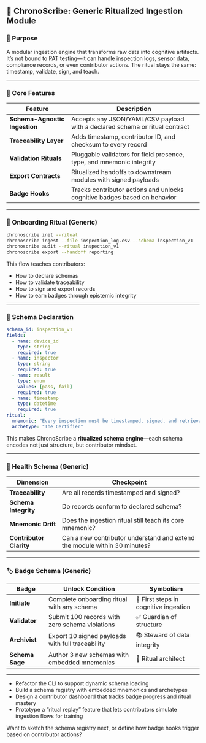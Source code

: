 ## 🧠 ChronoScribe: Generic Ritualized Ingestion Module

### 🔧 Purpose  
A modular ingestion engine that transforms raw data into cognitive artifacts. It’s not bound to PAT testing—it can handle inspection logs, sensor data, compliance records, or even contributor actions. The ritual stays the same: timestamp, validate, sign, and teach.

---

### 🧩 Core Features

| Feature               | Description                                                                 |
|------------------------|-----------------------------------------------------------------------------|
| **Schema-Agnostic Ingestion** | Accepts any JSON/YAML/CSV payload with a declared schema or ritual contract |
| **Traceability Layer** | Adds timestamp, contributor ID, and checksum to every record                |
| **Validation Rituals** | Pluggable validators for field presence, type, and mnemonic integrity        |
| **Export Contracts**   | Ritualized handoffs to downstream modules with signed payloads              |
| **Badge Hooks**        | Tracks contributor actions and unlocks cognitive badges based on behavior   |

---

### 🧪 Onboarding Ritual (Generic)

```bash
chronoscribe init --ritual
chronoscribe ingest --file inspection_log.csv --schema inspection_v1
chronoscribe audit --ritual inspection_v1
chronoscribe export --handoff reporting
```

This flow teaches contributors:
- How to declare schemas
- How to validate traceability
- How to sign and export records
- How to earn badges through epistemic integrity

---

### 🧬 Schema Declaration

```yaml
schema_id: inspection_v1
fields:
  - name: device_id
    type: string
    required: true
  - name: inspector
    type: string
    required: true
  - name: result
    type: enum
    values: [pass, fail]
    required: true
  - name: timestamp
    type: datetime
    required: true
ritual:
  mnemonic: "Every inspection must be timestamped, signed, and retrievable."
  archetype: "The Certifier"
```

This makes ChronoScribe a **ritualized schema engine**—each schema encodes not just structure, but contributor mindset.

---

### 🧠 Health Schema (Generic)

| Dimension         | Checkpoint                                                                 |
|-------------------|----------------------------------------------------------------------------|
| **Traceability**  | Are all records timestamped and signed?                                    |
| **Schema Integrity** | Do records conform to declared schema?                                 |
| **Mnemonic Drift**| Does the ingestion ritual still teach its core mnemonic?                   |
| **Contributor Clarity** | Can a new contributor understand and extend the module within 30 minutes? |

---

### 🏷 Badge Schema (Generic)

| Badge         | Unlock Condition                                      | Symbolism                        |
|---------------|--------------------------------------------------------|----------------------------------|
| **Initiate**  | Complete onboarding ritual with any schema             | 🧭 First steps in cognitive ingestion |
| **Validator** | Submit 100 records with zero schema violations         | ✅ Guardian of structure         |
| **Archivist** | Export 10 signed payloads with full traceability       | 📚 Steward of data integrity     |
| **Schema Sage** | Author 3 new schemas with embedded mnemonics        | 🧠 Ritual architect              |

---
- Refactor the CLI to support dynamic schema loading
- Build a schema registry with embedded mnemonics and archetypes
- Design a contributor dashboard that tracks badge progress and ritual mastery
- Prototype a “ritual replay” feature that lets contributors simulate ingestion flows for training

Want to sketch the schema registry next, or define how badge hooks trigger based on contributor actions?

